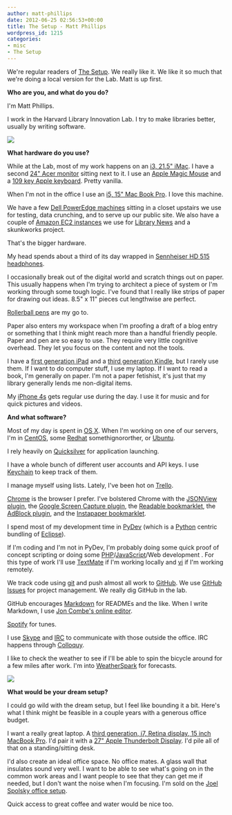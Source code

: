 ```yaml
---
author: matt-phillips
date: 2012-06-25 02:56:53+00:00
title: The Setup - Matt Phillips
wordpress_id: 1215
categories:
- misc
- The Setup
---
```


We're regular readers of [The Setup](http://usesthis.com/). We really like it. We like it so much that we're doing a local version for the Lab. Matt is up first.

**Who are you, and what do you do?**

I'm Matt Phillips.

I work in the Harvard Library Innovation Lab. I try to make libraries better, usually by writing software.

[![](http://librarylab.law.harvard.edu/blog/wp-content/uploads/2012/06/DSC_3349-e1340592772849.jpg)](http://librarylab.law.harvard.edu/blog/wp-content/uploads/2012/06/DSC_3349-e1340592772849.jpg)

**What hardware do you use?**

While at the Lab, most of my work happens on an [i3, 21.5" iMac](https://en.wikipedia.org/wiki/Intel_iMac). I have a second [24" Acer monitor](http://us.acer.com/ac/en/US/content/group/monitors) sitting next to it. I use an [Apple Magic Mouse](https://en.wikipedia.org/wiki/Magic_Mouse) and a [109 key Apple keyboard](https://en.wikipedia.org/wiki/Apple_Keyboard#Apple_Pro_Keyboard_.28M7803.29). Pretty vanilla.

When I'm not in the office I use an [i5, 15" Mac Book Pro](https://en.wikipedia.org/wiki/Macbook_pro). I love this machine.

We have a few [Dell PowerEdge machines](https://en.wikipedia.org/wiki/Dell_PowerEdge) sitting in a closet upstairs we use for testing, data crunching, and to serve up our public site. We also have a couple of [Amazon EC2 instances](http://aws.amazon.com/ec2/) we use for [Library News](http://news.librarycloud.org/) and a skunkworks project.

That's the bigger hardware.

My head spends about a third of its day wrapped in [Sennheiser HD 515 headphones](http://www.amazon.com/Sennheiser-HD515-Dynamic-Audiophile-Headphones/dp/B0001FTVDG).

I occasionally break out of the digital world and scratch things out on paper. This usually happens when I'm trying to architect a piece of system or I'm working through some tough logic. I've found that I really like strips of paper for drawing out ideas. 8.5" x 11" pieces cut lengthwise are perfect.

[Rollerball pens](http://en.wikipedia.org/wiki/Rollerball_pen) are my go to.

Paper also enters my workspace when I'm proofing a draft of a blog entry or something that I think might reach more than a handful friendly people. Paper and pen are so easy to use. They require very little cognitive overhead. They let you focus on the content and not the tools.

I have a [first generation iPad](http://en.wikipedia.org/wiki/IPad) and a [third generation Kindle](http://en.wikipedia.org/wiki/Amazon_Kindle), but I rarely use them. If I want to do computer stuff, I use my laptop. If I want to read a book, I'm generally on paper. I'm not a paper fetishist, it's just that my library generally lends me non-digital items.

My [iPhone 4s](http://en.wikipedia.org/wiki/IPhone_4S) gets regular use during the day. I use it for music and for quick pictures and videos.

**And what software?**

Most of my day is spent in [OS X](http://www.apple.com/osx/). When I'm working on one of our servers, I'm in [CentOS](http://www.centos.org/), some [Redhat](http://www.redhat.com/) somethignororther, or [Ubuntu](http://www.ubuntu.com/).

I rely heavily on [Quicksilver](https://github.com/quicksilver/quicksilver) for application launching.

I have a whole bunch of different user accounts and API keys. I use [Keychain](https://en.wikipedia.org/wiki/Keychain_(Mac_OS)) to keep track of them.

I manage myself using lists. Lately, I've been hot on [Trello](https://trello.com/).

[Chrome](https://www.google.com/intl/en/chrome/browser/) is the browser I prefer. I've bolstered Chrome with the [JSONView plugin](https://chrome.google.com/webstore/detail/chklaanhfefbnpoihckbnefhakgolnmc), the [Google Screen Capture plugin](https://chrome.google.com/webstore/detail/cpngackimfmofbokmjmljamhdncknpmg), the [Readable bookmarklet](http://readable.tastefulwords.com/), the [AdBlock plugin](https://chrome.google.com/webstore/detail/gighmmpiobklfepjocnamgkkbiglidom), and the [Instapaper bookmarklet](http://www.instapaper.com/).

I spend most of my development time in [PyDev](http://pydev.org/) (which is a [Python](http://www.python.org/) centric bundling of [Eclipse](http://eclipse.org/)).

If I'm coding and I'm not in PyDev, I'm probably doing some quick proof of concept scripting or doing some [PHP](http://www.php.net/)/[JavaScript](https://en.wikipedia.org/wiki/JavaScript)/Web development . For this type of work I'll use [TextMate](http://macromates.com/) if I'm working locally and [vi](https://en.wikipedia.org/wiki/Vi) if I'm working remotely.

We track code using [git](http://git-scm.com/) and push almost all work to [GitHub](https://github.com/harvard-lil). We use [GitHub Issues](https://github.com/blog/831-issues-2-0-the-next-generation) for project management. We really dig GitHub in the lab.

GitHub encourages [Markdown](http://daringfireball.net/projects/markdown/) for READMEs and the like. When I write Markdown, I use [Jon Combe's online editor](http://joncom.be/experiments/markdown-editor/edit/).

[Spotify](http://www.spotify.com/) for tunes.

I use [Skype](http://skype.com) and [IRC](https://en.wikipedia.org/wiki/Internet_Relay_Chat) to communicate with those outside the office. IRC happens through [Colloquy](http://colloquy.info/).

I like to check the weather to see if I'll be able to spin the bicycle around for a few miles after work. I'm into [WeatherSpark](http://weatherspark.com) for forecasts.

[![](http://librarylab.law.harvard.edu/blog/wp-content/uploads/2012/06/matt_setup_desk-e1340592975240.jpg)](http://librarylab.law.harvard.edu/blog/wp-content/uploads/2012/06/matt_setup_desk-e1340592975240.jpg)

**What would be your dream setup?**

I could go wild with the dream setup, but I feel like bounding it a bit. Here's what I think might be feasible in a couple years with a generous office budget.

I want a really great laptop. A [third generation, i7, Retina display, 15 inch MacBook Pro](https://en.wikipedia.org/wiki/MacBook_Pro). I'd pair it with a [27" Apple Thunderbolt Display](https://en.wikipedia.org/wiki/Apple_Thunderbolt_Display). I'd pile all of that on a standing/sitting desk.

I'd also create an ideal office space. No office mates. A glass wall that insulates sound very well. I want to be able to see what's going on in the common work areas and I want people to see that they can get me if needed, but I don't want the noise when I'm focusing. I'm sold on the [Joel Spolsky office setup](http://www.joelonsoftware.com/items/2008/12/29.html).

Quick access to great coffee and water would be nice too.
